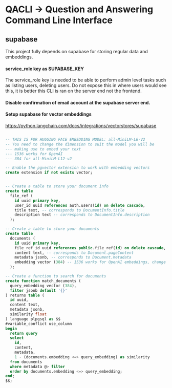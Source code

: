 # QACLI -> Question and Answering Command Line Interface

## supabase
This project fully depends on supabase for storing regular data and embeddings.

#### service_role key as SUPABASE_KEY
The service_role key is needed to be able to perform admin level tasks such as listing users, deleting users. 
Do not expose this in where users would see this, it is better this CLI is ran on the server end not the frontend.

#### Disable confirmation of email account at the supabase server end.

#### Setup supabase for vector embeddings
https://python.langchain.com/docs/integrations/vectorstores/supabase 
```sql

-- THIS IS FOR HUGGING FACE EMBEDDING MODEL: all-MiniLM-L6-V2
-- You need to change the dimension to suit the model you will be 
--- making use to embed your text
--- 1536 works for OpenAI
--- 384 for all-MiniLM-L12-v2

-- Enable the pgvector extension to work with embedding vectors
create extension if not exists vector;


-- Create a table to store your document info
create table
  file_ref (
    id uuid primary key,
    user_id uuid references auth.users(id) on delete cascade,
    title text, -- corresponds to DocumentInfo.title
    description text -- corresponds to DocumentInfo.description
  );

-- Create a table to store your documents
create table
  documents (
    id uuid primary key,
    file_ref_id uuid references public.file_ref(id) on delete cascade,
    content text, -- corresponds to Document.pageContent
    metadata jsonb, -- corresponds to Document.metadata
    embedding vector (384) -- 1536 works for OpenAI embeddings, change if needed
  );

-- Create a function to search for documents
create function match_documents (
  query_embedding vector (384),
  filter jsonb default '{}'
) returns table (
  id uuid,
  content text,
  metadata jsonb,
  similarity float
) language plpgsql as $$
#variable_conflict use_column
begin
  return query
  select
    id,
    content,
    metadata,
    1 - (documents.embedding <=> query_embedding) as similarity
  from documents
  where metadata @> filter
  order by documents.embedding <=> query_embedding;
end;
$$;


```